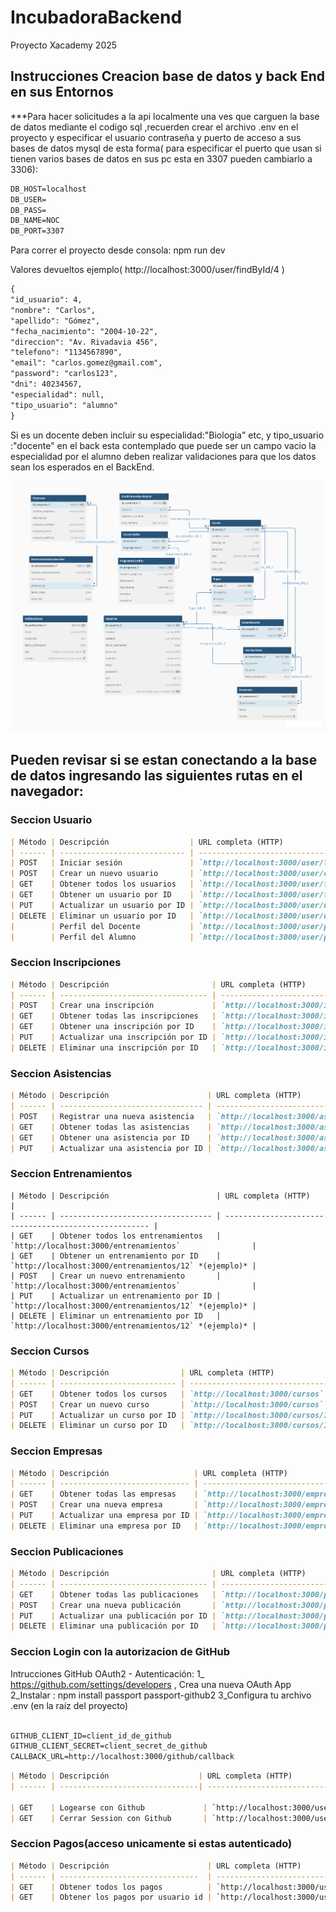 # IncubadoraBackend

Proyecto Xacademy 2025

## Instrucciones Creacion base de datos y back End en sus Entornos

\*\*\*Para hacer solicitudes a la api localmente una ves que carguen la base de datos mediante el codigo sql ,recuerden crear el archivo .env en el proyecto y especificar el usuario contraseña y puerto de acceso a sus bases de datos mysql de esta forma( para especificar el puerto que usan si tienen varios bases de datos en sus pc esta en 3307 pueden cambiarlo a 3306):

```markdown
DB_HOST=localhost
DB_USER=
DB_PASS=
DB_NAME=NOC
DB_PORT=3307
```

Para correr el proyecto desde consola: npm run dev

Valores devueltos ejemplo( http://localhost:3000/user/findById/4 )

```markdown
{
"id_usuario": 4,
"nombre": "Carlos",
"apellido": "Gómez",
"fecha_nacimiento": "2004-10-22",
"direccion": "Av. Rivadavia 456",
"telefono": "1134567890",
"email": "carlos.gomez@gmail.com",
"password": "carlos123",
"dni": 40234567,
"especialidad": null,
"tipo_usuario": "alumno"
}
```

Si es un docente deben incluir su especialidad:"Biologia" etc, y tipo_usuario :"docente" en el back esta contemplado que puede ser un campo vacio la especialidad por el alumno deben realizar validaciones para que los datos sean los esperados en el BackEnd.

![Base de datos Estrucutura](assets/Xacademy-Noc-Usuarios.png)

## Pueden revisar si se estan conectando a la base de datos ingresando las siguientes rutas en el navegador:

### Seccion Usuario

```Markdown
| Método | Descripción                  | URL completa (HTTP)                          ejemplo              |
| ------ | ---------------------------- | ----------------------------------------------------------------- |
| POST   | Iniciar sesión               | `http://localhost:3000/user/login`                                |
| POST   | Crear un nuevo usuario       | `http://localhost:3000/user/create`                               |
| GET    | Obtener todos los usuarios   | `http://localhost:3000/user/find` (por dni,(nombre o similar),id_inscripcion; por omicion todos )    |
| GET    | Obtener un usuario por ID    | `http://localhost:3000/user/findById/12` *( con ID 12)*           |
| PUT    | Actualizar un usuario por ID | `http://localhost:3000/user/update/12` *( con ID 12)*             |
| DELETE | Eliminar un usuario por ID   | `http://localhost:3000/user/delete/12` *( con ID 12)*             |
|        | Perfil del Docente           | `http://localhost:3000/user/perfildocente`                        |
|        | Perfil del Alumno            | `http://localhost:3000/user/perfilalumno`                         |

```

### Seccion Inscripciones

```Markdown
| Método | Descripción                       | URL completa (HTTP)                                   |
| ------ | --------------------------------- | ----------------------------------------------------- |
| POST   | Crear una inscripción             | `http://localhost:3000/inscripciones`                 |
| GET    | Obtener todas las inscripciones   | `http://localhost:3000/inscripciones`                 |
| GET    | Obtener una inscripción por ID    | `http://localhost:3000/inscripciones/12`  *(ejemplo)* |
| PUT    | Actualizar una inscripción por ID | `http://localhost:3000/inscripciones/12`  *(ejemplo)* |
| DELETE | Eliminar una inscripción por ID   | `http://localhost:3000/inscripciones/12`  *(ejemplo)* |

```
### Seccion Asistencias
```Markdown
| Método | Descripción                      | URL completa (HTTP)                                |
| ------ | -------------------------------- | -------------------------------------------------- |
| POST   | Registrar una nueva asistencia   | `http://localhost:3000/asistencias`                |
| GET    | Obtener todas las asistencias    | `http://localhost:3000/asistencias`                |
| GET    | Obtener una asistencia por ID    | `http://localhost:3000/asistencias/12` *(ejemplo)* |
| PUT    | Actualizar una asistencia por ID | `http://localhost:3000/asistencias/12` *(ejemplo)* |


```
### Seccion Entrenamientos
```
| Método | Descripción                        | URL completa (HTTP)                                   |
| ------ | ---------------------------------- | ----------------------------------------------------- |
| GET    | Obtener todos los entrenamientos   | `http://localhost:3000/entrenamientos`                |
| GET    | Obtener un entrenamiento por ID    | `http://localhost:3000/entrenamientos/12` *(ejemplo)* |
| POST   | Crear un nuevo entrenamiento       | `http://localhost:3000/entrenamientos`                |
| PUT    | Actualizar un entrenamiento por ID | `http://localhost:3000/entrenamientos/12` *(ejemplo)* |
| DELETE | Eliminar un entrenamiento por ID   | `http://localhost:3000/entrenamientos/12` *(ejemplo)* |

```
### Seccion Cursos

```Markdown
| Método | Descripción                | URL completa (HTTP)                            |
| ------ | -------------------------- | ---------------------------------------------- |
| GET    | Obtener todos los cursos   | `http://localhost:3000/cursos`                 |
| POST   | Crear un nuevo curso       | `http://localhost:3000/cursos`                 |
| PUT    | Actualizar un curso por ID | `http://localhost:3000/cursos/12`  *(ejemplo)* |
| DELETE | Eliminar un curso por ID   | `http://localhost:3000/cursos/12`  *(ejemplo)* |

```

### Seccion Empresas

```Markdown
| Método | Descripción                   | URL completa (HTTP)                                         |
| ------ | ----------------------------- | ----------------------------------------------------------- |
| GET    | Obtener todas las empresas    | `http://localhost:3000/empresas`                            |
| POST   | Crear una nueva empresa       | `http://localhost:3000/empresas`                            |
| PUT    | Actualizar una empresa por ID | `http://localhost:3000/empresas/12`          *(con ID 12 )* |
| DELETE | Eliminar una empresa por ID   | `http://localhost:3000/empresas/12`          *(con ID 12 )* |

```

### Seccion Publicaciones

```Markdown
| Método | Descripción                       | URL completa (HTTP)                                              |
| ------ | --------------------------------- | ---------------------------------------------------------------- |
| GET    | Obtener todas las publicaciones   | `http://localhost:3000/publicaciones`                            |
| POST   | Crear una nueva publicación       | `http://localhost:3000/publicaciones`                            |
| PUT    | Actualizar una publicación por ID | `http://localhost:3000/publicaciones/12`          *( con ID 12)* |
| DELETE | Eliminar una publicación por ID   | `http://localhost:3000/publicaciones/12`          *( con ID 12)* |

```

### Seccion Login con la autorizacion de GitHub
 Intrucciones GitHub OAuth2 - Autenticación: 
   1_ https://github.com/settings/developers  ,    Crea una nueva OAuth App
   2_Instalar : npm install passport passport-github2
   3_Configura tu archivo .env (en la raíz del proyecto)

```Markdown

GITHUB_CLIENT_ID=client_id_de_github  
GITHUB_CLIENT_SECRET=client_secret_de_github
CALLBACK_URL=http://localhost:3000/github/callback

```
```Markdown
| Método | Descripción                    | URL completa (HTTP)                                             |
| ------ | -------------------------------| ------------------------------------------------------------------------------- |

| GET    | Logearse con Github             | `http://localhost:3000/user/login
| GET    | Cerrar Session con Github       | `http://localhost:3000/user/logout
```
### Seccion Pagos(acceso unicamente si estas autenticado)
```Markdown
| Método | Descripción                      | URL completa (HTTP)                                             |
| ------ | -------------------------------  | -------------------------------------------------------------------------------
| GET    | Obtener todos los pagos          | `http://localhost:3000/user/pagos
| GET    | Obtener los pagos por usuario id | `http://localhost:3000/user/pagos/2
```
